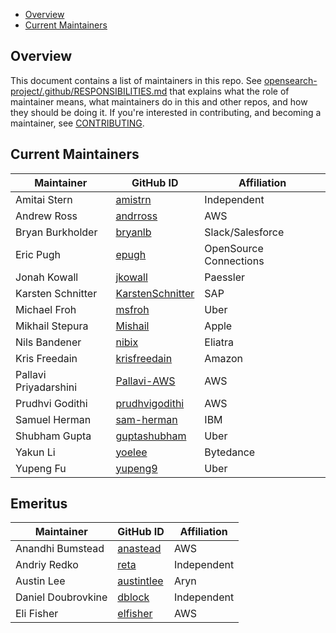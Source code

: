 - [Overview](#overview)
- [Current Maintainers](#current-maintainers)

## Overview

This document contains a list of maintainers in this repo. See [opensearch-project/.github/RESPONSIBILITIES.md](https://github.com/opensearch-project/.github/blob/main/RESPONSIBILITIES.md#maintainer-responsibilities) that explains what the role of maintainer means, what maintainers do in this and other repos, and how they should be doing it. If you're interested in contributing, and becoming a maintainer, see [CONTRIBUTING](CONTRIBUTING.md).

## Current Maintainers

| Maintainer            | GitHub ID                                               | Affiliation      |
| --------------------- | ------------------------------------------------------- | ---------------- |
| Amitai Stern          | [amistrn](https://github.com/amistrn)                   | Independent      |
| Andrew Ross           | [andrross](https://github.com/andrross)                 | AWS              |
| Bryan Burkholder      | [bryanlb](https://github.com/bryanlb)                   | Slack/Salesforce |
| Eric Pugh             | [epugh](https://github.com/epugh)                       | OpenSource Connections |
| Jonah Kowall          | [jkowall](https://github.com/jkowall)                   | Paessler         |
| Karsten Schnitter     | [KarstenSchnitter](https://github.com/KarstenSchnitter) | SAP              |
| Michael Froh          | [msfroh](https://github.com/msfroh)                     | Uber             |
| Mikhail Stepura       | [Mishail](https://github.com/Mishail)                   | Apple            |
| Nils Bandener         | [nibix](https://github.com/nibix/)                      | Eliatra          |
| Kris Freedain         | [krisfreedain](https://github.com/krisfreedain)         | Amazon           |
| Pallavi Priyadarshini | [Pallavi-AWS](https://github.com/Pallavi-AWS)           | AWS              |
| Prudhvi Godithi       | [prudhvigodithi](https://github.com/prudhvigodithi)     | AWS              |
| Samuel Herman         | [sam-herman](https://github.com/sam-herman/)            | IBM              |
| Shubham Gupta         | [guptashubham](https://github.com/guptashubham)         | Uber             |
| Yakun Li              | [yoelee](https://github.com/yoelee)                     | Bytedance        |
| Yupeng Fu             | [yupeng9](https://github.com/yupeng9)                   | Uber             |

## Emeritus

| Maintainer            | GitHub ID                                               | Affiliation      |
| --------------------- | ------------------------------------------------------- | ---------------- |
| Anandhi Bumstead      | [anastead](https://github.com/anastead)                 | AWS              |
| Andriy Redko          | [reta](https://github.com/reta)                         | Independent      |
| Austin Lee            | [austintlee](https://github.com/austintlee)             | Aryn             |
| Daniel Doubrovkine    | [dblock](https://github.com/dblock)                     | Independent      |
| Eli Fisher            | [elfisher](https://github.com/elfisher)                 | AWS              |